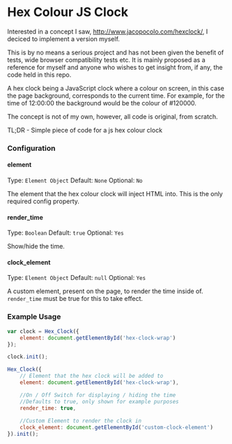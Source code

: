 Hex Colour JS Clock
============


Interested in a concept I saw, http://www.jacopocolo.com/hexclock/, I deciced to implement a version myself.

This is by no means a serious project and has not been given the benefit of tests, wide browser compatibility tests etc. It is mainly proposed as a reference for myself and anyone who wishes to get insight from, if any, the code held in this repo. 

A hex clock being a JavaScript clock where a colour on screen, in this case the page background, corresponds to the current time. For example, for the time of 12:00:00 the background would be the colour of #120000.

The concept is not of my own, however, all code is original, from scratch.

TL;DR - Simple piece of code for a js hex colour clock


### Configuration


#### element

Type: `Element Object`
Default: `None`
Optional: `No`

The element that the hex colour clock will inject HTML into. 
This is the only required config property.


#### render_time

Type: `Boolean`
Default: `true`
Optional: `Yes`

Show/hide the time.


#### clock_element

Type: `Element Object`
Default: `null`
Optional: `Yes`

A custom element, present on the page, to render the time inside of. `render_time` must be true for this to take effect.


### Example Usage
```js
var clock = Hex_Clock({
    element: document.getElementById('hex-clock-wrap')
});

clock.init();
```
```js
Hex_Clock({
    // Element that the hex clock will be added to
    element: document.getElementById('hex-clock-wrap'),

    //On / Off Switch for displaying / hiding the time
    //Defaults to true, only shown for example purposes
    render_time: true,
        
    //Custom Element to render the clock in
    clock_element: document.getElementById('custom-clock-element')
}).init();
```
